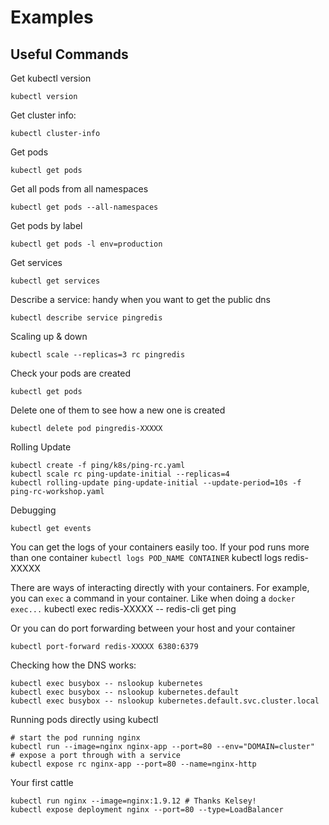 # Examples


## Useful Commands

Get kubectl version

    kubectl version

Get cluster info:

    kubectl cluster-info

Get pods

    kubectl get pods

Get all pods from all namespaces

    kubectl get pods --all-namespaces

Get pods by label

    kubectl get pods -l env=production

Get services

    kubectl get services

Describe a service: handy when you want to get the public dns

    kubectl describe service pingredis

Scaling up & down

    kubectl scale --replicas=3 rc pingredis

Check your pods are created

    kubectl get pods

Delete one of them to see how a new one is created

    kubectl delete pod pingredis-XXXXX

Rolling Update

    kubectl create -f ping/k8s/ping-rc.yaml
    kubectl scale rc ping-update-initial --replicas=4
    kubectl rolling-update ping-update-initial --update-period=10s -f ping-rc-workshop.yaml


Debugging

    kubectl get events

You can get the logs of your containers easily too. If your pod runs more than one container `kubectl logs POD_NAME CONTAINER`
    kubectl logs redis-XXXXX

There are ways of interacting directly with your containers. For example, you can `exec` a command in your container. Like when doing a `docker exec...`
    kubectl exec redis-XXXXX -- redis-cli get ping

Or you can do port forwarding between your host and your container

    kubectl port-forward redis-XXXXX 6380:6379


Checking how the DNS works:

    kubectl exec busybox -- nslookup kubernetes
    kubectl exec busybox -- nslookup kubernetes.default
    kubectl exec busybox -- nslookup kubernetes.default.svc.cluster.local

Running pods directly using kubectl

    # start the pod running nginx
    kubectl run --image=nginx nginx-app --port=80 --env="DOMAIN=cluster"
    # expose a port through with a service
    kubectl expose rc nginx-app --port=80 --name=nginx-http
    
Your first cattle

    kubectl run nginx --image=nginx:1.9.12 # Thanks Kelsey!
    kubectl expose deployment nginx --port=80 --type=LoadBalancer
